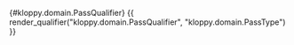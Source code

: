 [](){#kloppy.domain.PassQualifier}
{{ render_qualifier("kloppy.domain.PassQualifier", "kloppy.domain.PassType") }}
